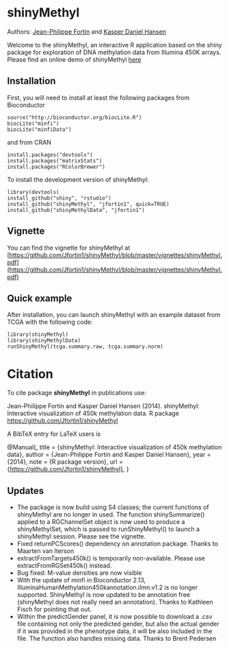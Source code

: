 shinyMethyl
===========

Authors: [Jean-Philippe Fortin](mailto:zerbino@ebi.ac.uk) and [Kasper Daniel Hansen](mailto:khansen@jhsph.edu)

Welcome to the shinyMethyl, an interactive R application based on the shiny package for exploration of DNA methylation data from Illumina 450K arrays. Please find an online demo of shinyMethyl [here](http://spark.rstudio.com/jfortin/shinyMethyl/)

Installation
------------
First, you will need to install at least the following packages from Bioconductor

```{r}
source("http://bioconductor.org/biocLite.R")
biocLite("minfi")
biocLite("minfiData")
```
and from CRAN
```{r}
install.packages("devtools")
install.packages("matrixStats")
install.packages("RColorBrewer")
```
To install the development version of shinyMethyl:
```{r}
library(devtools)
install_github("shiny", "rstudio")
install_github("shinyMethyl", "jfortin1", quick=TRUE)
install_github("shinyMethylData", "jfortin1")
```

Vignette
------------
You can find the vignette for shinyMethyl at [https://github.com/Jfortin1/shinyMethyl/blob/master/vignettes/shinyMethyl.pdf](https://github.com/Jfortin1/shinyMethyl/blob/master/vignettes/shinyMethyl.pdf)

Quick example
------------
After installation, you can launch shinyMethyl with an example dataset from TCGA with the following code:
```{r}
library(shinyMethyl)
library(shinyMethylData)
runShinyMethyl(tcga.summary.raw, tcga.summary.norm)
```

# Citation


To cite package __shinyMethyl__ in publications use:

Jean-Philippe Fortin and Kasper Daniel Hansen (2014). shinyMethyl: 
Interactive visualization of 450k methylation data. R package 
https://github.com/Jfortin1/shinyMethyl

A BibTeX entry for LaTeX users is

@Manual{,
    title = {shinyMethyl: 
Interactive visualization of 450k methylation data},
    author = {Jean-Philippe Fortin and Kasper Daniel Hansen},
    year = {2014},
    note = {R package version},
    url = {https://github.com/Jfortin1/shinyMethyl},
}

Updates
------------

- The package is now build using S4 classes; the current functions of shinyMethyl are no longer in used. The function shinySummarize() applied to a RGChannelSet object is now used to produce a shinyMethylSet, which is passed to runShinyMethyl() to launch a shinyMethyl session. Please see the vignette.
- Fixed returnPCScores() dependency on annotation package. Thanks to Maarten van Iterson 
- extractFromTargets450k() is temporarily non-available. Please use extractFromRGSet450k() instead. 
- Bug fixed: M-value densities are now visible
- With the update of minfi in Bioconductor 2.13, IlluminaHumanMethylation450kannotation.ilmn.v1.2 is no longer supported. ShinyMethyl is now updated to be annotation free (shinyMethyl does not really need an annotation). Thanks to Kathleen Fisch for pointing that out.
- Within the predictGender panel, it is now possible to download a .csv file containing not only the predicted gender, but also the actual gender if it was provided in the phenotype data, it will be also included in the file. The function also handles missing data. Thanks to Brent Pedersen



